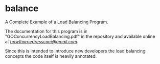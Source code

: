 # balance
A Complete Example of a Load Balancing Program.

The documentation for this program is in "GOConcurrencyLoadBalancing.pdf" in the repository and
available online at *hawthornepresscom@gmail.com*.

Since this is intended to introduce new developers the load balancing concepts the code itself
is heavily annotated.
